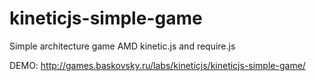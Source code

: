 kineticjs-simple-game
=====================

Simple architecture game AMD kinetic.js and require.js



DEMO: http://games.baskovsky.ru/labs/kineticjs/kineticjs-simple-game/
